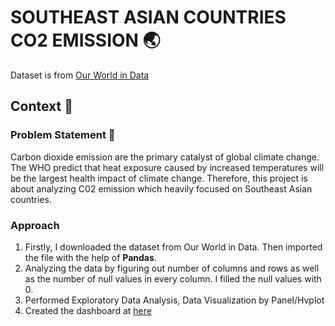 # SOUTHEAST ASIAN COUNTRIES CO2 EMISSION :earth_asia:

Dataset is from [Our World in Data](https://github.com/owid/co2-data)

## Context :green_book:

### Problem Statement :rotating_light:
Carbon dioxide emission are the primary catalyst of global climate change. The WHO predict that heat exposure caused by increased temperatures will be the largest health impact of climate change. Therefore, this project is about analyzing C02 emission which heavily focused on Southeast Asian countries.  

### Approach 
1. Firstly, I downloaded the dataset from Our World in Data. Then imported the file with the help of **Pandas**.
2. Analyzing the data by figuring out number of columns and rows as well as the number of null values in every column. I filled the null values with 0. 
3. Performed Exploratory Data Analysis, Data Visualization by Panel/Hvplot
4. Created the dashboard at [here](http://localhost:5006/CO2_Dashboard)


